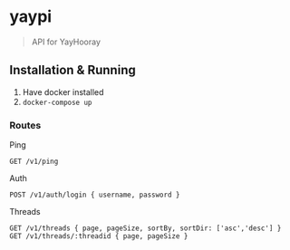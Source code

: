 # yaypi

> API for YayHooray

## Installation & Running

1. Have docker installed
2. `docker-compose up`

### Routes

Ping
```
GET /v1/ping
```
Auth
```
POST /v1/auth/login { username, password }
```
Threads
```
GET /v1/threads { page, pageSize, sortBy, sortDir: ['asc','desc'] }
GET /v1/threads/:threadid { page, pageSize }
```
